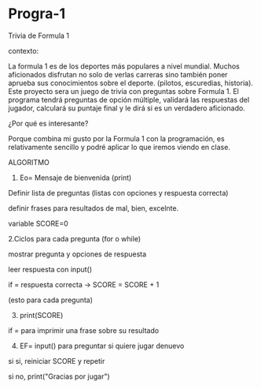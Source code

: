 # Progra-1
Trivia de Formula 1

contexto:

La formula 1 es de los deportes más populares a nivel mundial. Muchos aficionados disfrutan no solo de verlas carreras sino también poner aprueba sus conocimientos sobre el deporte. (pilotos, escuredias, historia). 
Este proyecto sera un juego de trivia con preguntas sobre Formula 1.
El programa tendrá preguntas de opción múltiple, validará las respuestas del jugador, calculará su puntaje final y le dirá si es un verdadero aficionado. 

¿Por qué es interesante?

Porque combina mi gusto por la Formula 1 con la programación, es relativamente sencillo y podré aplicar lo que iremos viendo en clase. 

ALGORITMO 

1. Eo= Mensaje de bienvenida (print)
   
Definir lista de preguntas (listas con opciones y respuesta correcta)

definir frases para resultados de mal, bien, excelnte. 

variable SCORE=0

2.Ciclos para cada pregunta (for o while)

mostrar pregunta y opciones de respuesta 

leer respuesta con input()

if = respuesta correcta -> SCORE = SCORE + 1

(esto para cada pregunta)

3. print(SCORE)

if = para imprimir una frase sobre su resultado 

4. EF= input() para preguntar si quiere jugar denuevo

si si, reiniciar SCORE y repetir

si no, print("Gracias por jugar") 



 
